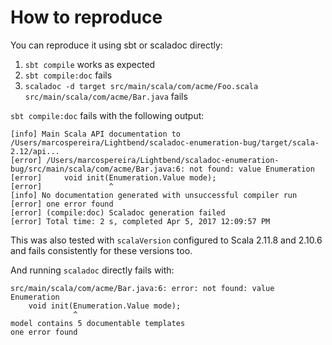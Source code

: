 # How to reproduce

You can reproduce it using sbt or scaladoc directly:

1. `sbt compile` works as expected
2. `sbt compile:doc` fails
3. `scaladoc -d target src/main/scala/com/acme/Foo.scala src/main/scala/com/acme/Bar.java` fails

`sbt compile:doc` fails with the following output:

```
[info] Main Scala API documentation to /Users/marcospereira/Lightbend/scaladoc-enumeration-bug/target/scala-2.12/api...
[error] /Users/marcospereira/Lightbend/scaladoc-enumeration-bug/src/main/scala/com/acme/Bar.java:6: not found: value Enumeration
[error]     void init(Enumeration.Value mode);
[error]               ^
[info] No documentation generated with unsuccessful compiler run
[error] one error found
[error] (compile:doc) Scaladoc generation failed
[error] Total time: 2 s, completed Apr 5, 2017 12:09:57 PM
```

This was also tested with `scalaVersion` configured to Scala 2.11.8 and 2.10.6 and fails consistently for these versions too.

And running `scaladoc` directly fails with:

```
src/main/scala/com/acme/Bar.java:6: error: not found: value Enumeration
    void init(Enumeration.Value mode);
              ^
model contains 5 documentable templates
one error found
```

